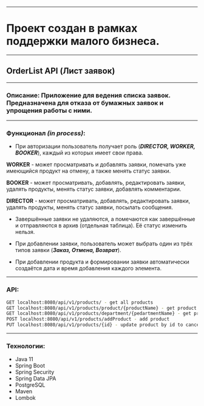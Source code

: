 ***
# Проект создан в рамках поддержки малого бизнеса. 
***
## OrderList API (Лист заявок)
***
### Описание: Приложение для ведения списка заявок. Предназначена для отказа от бумажных заявок и упрощения работы с ними.
***
### Функционал *(in process)*:

- При авторизации пользователь получает роль (***DIRECTOR, WORKER, BOOKER***), каждый из которых имеет свои права.

**WORKER** - может просматривать и добавлять заявки, помечать уже имеющийся продукт на отмену, а также менять статус заявки.


**BOOKER** - может просматривать, добавлять, редактировать заявки, удалять продукты, менять статус заявки, добавлять комментарии.


**DIRECTOR** - может просматривать, добавлять, редактировать заявки, удалять продукты, менять статус заявки, посылать сообщения.


- Завершённые заявки не удаляются, а помечаются как завершённые и отправляются в архив (отдельная таблица). Её статус изменить нельзя.


- При добавлении заявки, пользователь может выбрать один из трёх типов заявки (***Заказ, Отмена, Возврат***). 


- При добавлении продукта и формировании заявки автоматически создаётся дата и время добавления каждого элемента.
***
### API:
```bash
GET localhost:8080/api/v1/products/ - get all products
GET localhost:8080/api/v1/products/product/{productName} - get product by productName
GET localhost:8080/api/v1/products/department/{pedartmentName} - get products by departmentName
POST localhost:8080/api/v1/products/addProduct - add product
PUT localhost:8080/api/v1/products/{id} - update product by id to cancel
```
***
### Технологии: 
- Java 11
- Spring Boot
- Spring Security
- Spring Data JPA
- PostgreSQL
- Maven
- Lombok